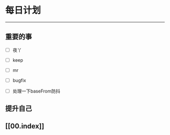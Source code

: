 
# 每日计划
---
## 重要的事

- [ ]    夜丫
- [ ]   keep
- [ ]  mr
- [ ] bugfix
- [ ] 处理一下baseFrom防抖



## 提升自己

  



## [[00.index]]










